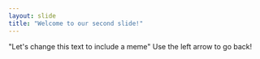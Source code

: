 ```yaml
---
layout: slide
title: "Welcome to our second slide!"
---
```

"Let's change this text to include a meme"
Use the left arrow to go back!

